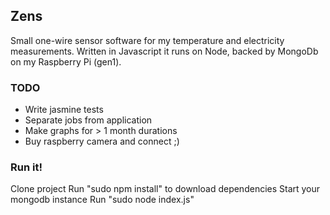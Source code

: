 Zens
----------------
Small one-wire sensor software for my temperature and electricity measurements. Written in 
Javascript it runs on Node, backed by MongoDb on my Raspberry Pi (gen1).

### TODO
* Write jasmine tests
* Separate jobs from  application
* Make graphs for > 1 month durations
* Buy raspberry camera and connect ;)

### Run it! 
Clone project
Run "sudo npm install" to download dependencies 
Start your mongodb instance
Run "sudo node index.js"
